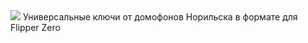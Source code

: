 <img src="https://img-host.ru/V0BOa.jpg">
Универсальные ключи от домофонов Норильска в формате для Flipper Zero
